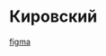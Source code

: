 # Кировский
[figma](https://www.figma.com/design/UGL4SFVzl1hN0n2M4XhUDl/%D0%9A%D0%B8%D1%80%D0%BE%D0%B2%D1%81%D0%BA%D0%B8%D0%B9?node-id=0-1&p=f&t=GFRVmftN4eNz4r3I-0)
